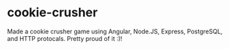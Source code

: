 # cookie-crusher
Made a cookie crusher game using Angular, Node.JS, Express, PostgreSQL, and HTTP protocals. Pretty proud of it :)!
